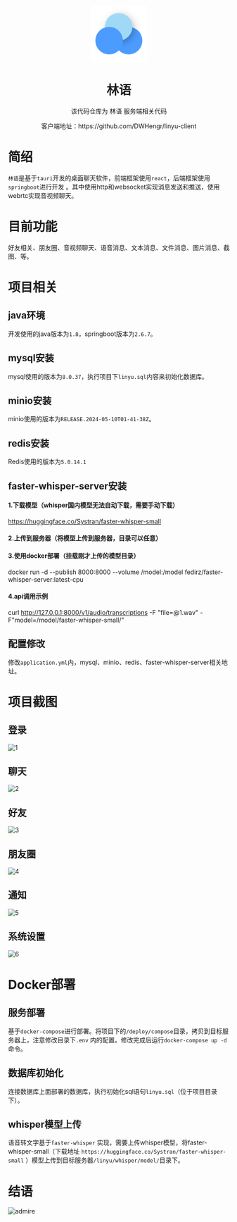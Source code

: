 <p align="center">
  <img width="128px" src=".github/logo.png" />
</p>
<h1 align="center">林语</h1>
<p align="center">该代码仓库为 林语 服务端相关代码</p>
<p align="center">客户端地址：https://github.com/DWHengr/linyu-client</p>

# 简绍

`林语`是基于`tauri`开发的桌面聊天软件，前端框架使用`react`，后端框架使用`springboot`进行开发
。其中使用http和websocket实现消息发送和推送，使用webrtc实现音视频聊天。

# 目前功能

好友相关、朋友圈、音视频聊天、语音消息、文本消息、文件消息、图片消息、截图、等。

# 项目相关

## java环境

开发使用的java版本为`1.8`，springboot版本为`2.6.7`。

## mysql安装

mysql使用的版本为`8.0.37`，执行项目下`linyu.sql`内容来初始化数据库。

## minio安装

minio使用的版本为`RELEASE.2024-05-10T01-41-38Z`。

## redis安装

Redis使用的版本为`5.0.14.1`

## faster-whisper-server安装

#### 1.下载模型（whisper国内模型无法自动下载，需要手动下载）

https://huggingface.co/Systran/faster-whisper-small

#### 2.上传到服务器（将模型上传到服务器，目录可以任意）

#### 3.使用docker部署（挂载刚才上传的模型目录）

docker run -d --publish 8000:8000 --volume /model:/model fedirz/faster-whisper-server:latest-cpu

#### 4.api调用示例

curl http://127.0.0.1:8000/v1/audio/transcriptions -F "file=@1.wav" -F"model=/model/faster-whisper-small/"

## 配置修改

修改`application.yml`内，mysql、minio、redis、faster-whisper-server相关地址。

# 项目截图

## 登录

![1](https://github.com/user-attachments/assets/0014be78-8270-4c2e-b3c0-df5318a8e454)

## 聊天

![2](https://github.com/user-attachments/assets/03115e1b-1090-4b73-a6d2-39abdf9cb03c)

## 好友

![3](https://github.com/user-attachments/assets/a4d475ce-a0e8-47d8-a07d-a3e038eb99c3)

## 朋友圈

![4](https://github.com/user-attachments/assets/981d7fad-897e-4973-b51f-31a8106d71cb)

## 通知

![5](https://github.com/user-attachments/assets/b29b4e27-a69a-44d5-a9cf-fe8c1eca69f3)

## 系统设置

![6](https://github.com/user-attachments/assets/aa132533-9b0c-4710-b646-e2a911b7eb25)

# Docker部署

## 服务部署

基于`docker-compose`进行部署。将项目下的`/deploy/compose`目录，拷贝到目标服务器上，注意修改目录下`.env`
内的配置。修改完成后运行`docker-compose up -d`命令。

## 数据库初始化

连接数据库上面部署的数据库，执行初始化sql语句`linyu.sql`（位于项目目录下）。

## whisper模型上传

语音转文字基于`faster-whisper`
实现，需要上传whisper模型，将faster-whisper-small（下载地址 `https://huggingface.co/Systran/faster-whisper-small`
）模型上传到目标服务器`/linyu/whisper/model/`目录下。

# 结语

![admire](https://github.com/user-attachments/assets/7e77ac87-a913-4f87-8783-a1d313297a05)
